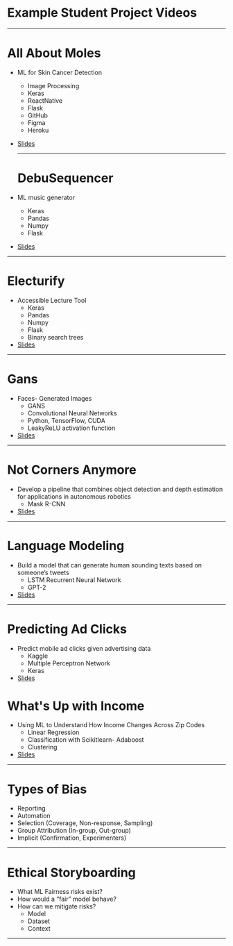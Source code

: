 # Example Student Project Videos

---

# All About Moles

* ML for Skin Cancer Detection
  * Image Processing
  * Keras
  * ReactNative
  * Flask
  * GitHub
  * Figma
  * Heroku
* [Slides](https://docs.google.com/presentation/d/1OUHZf1b3rKYft6FjttfLyD3lbidrGgyf7qaCUHvzUzQ/edit#slide=id.g5a43df980a_0_822)
  
  ---
  
  # DebuSequencer
  
* ML music generator
  * Keras 
  * Pandas
  * Numpy 
  * Flask
* [Slides](https://docs.google.com/presentation/d/1OUHZf1b3rKYft6FjttfLyD3lbidrGgyf7qaCUHvzUzQ/edit#slide=id.g5a43df980a_0_1094)

---

# Electurify

* Accessible Lecture Tool
  * Keras 
  * Pandas
  * Numpy 
  * Flask
  * Binary search trees
* [Slides](https://docs.google.com/presentation/d/1OUHZf1b3rKYft6FjttfLyD3lbidrGgyf7qaCUHvzUzQ/edit#slide=id.g5a43df980a_0_724)

---

# Gans

* Faces- Generated Images
  * GANS
  * Convolutional Neural Networks
  * Python, TensorFlow, CUDA
  * LeakyReLU activation function
* [Slides](https://docs.google.com/presentation/d/1OUHZf1b3rKYft6FjttfLyD3lbidrGgyf7qaCUHvzUzQ/edit#slide=id.g5a43df980a_0_197)

---

# Not Corners Anymore

* Develop a pipeline that combines object detection and depth estimation for applications in autonomous robotics
  * Mask R-CNN
* [Slides](https://docs.google.com/presentation/d/1OUHZf1b3rKYft6FjttfLyD3lbidrGgyf7qaCUHvzUzQ/edit=id.g5a43df980a_0_0)

---

# Language Modeling

* Build a model that can generate human sounding texts based on someone’s tweets
  * LSTM Recurrent Neural Network
  * GPT-2
* [Slides](https://docs.google.com/presentation/d/1OUHZf1b3rKYft6FjttfLyD3lbidrGgyf7qaCUHvzUzQ/edit#slide=id.g5a43df980a_0_1238)

---

# Predicting Ad Clicks

* Predict mobile ad clicks given advertising data
  * Kaggle
  * Multiple Perceptron Network
  * Keras
* [Slides](https://docs.google.com/presentation/d/1OUHZf1b3rKYft6FjttfLyD3lbidrGgyf7qaCUHvzUzQ/edit=id.g5a43df980a_0_404)

# What's Up with Income

* Using ML to Understand How Income Changes Across Zip Codes
  * Linear Regression
  * Classification with Scikitlearn- Adaboost
  * Clustering
* [Slides](https://docs.google.com/presentation/d/1OUHZf1b3rKYft6FjttfLyD3lbidrGgyf7qaCUHvzUzQ/edit#slide=id.g5a43df980a_0_604)

---

# Types of Bias

* Reporting
* Automation
* Selection (Coverage, Non-response, Sampling)
* Group Attribution (In-group, Out-group)
* Implicit (Confirmation, Experimenters)

<!--
Biases can be found throughout the design and development of ML systems. Stay in the same groups of 3; do a 2-part activity to identify different types of bias. 

Part 1 asks them to use cards to match 9 descriptive examples with 9 different types of bias (Bias Card Matching). For Part 2, ask them to pair-share or volunteer-share what instances of these bias types they’ve encountered in their own experience.

If you have a concrete example of bias in ML systems from your own experience, share how it was detected and handled. 
-->

---

# Ethical Storyboarding

* What ML Fairness risks exist?
* How would a “fair” model behave?
* How can we mitigate risks?
  * Model
  * Dataset
  * Context

<!--
It’s important to always remember that ML algorithms and systems are built, trained, and evaluated by people, and are affected by human cognitive limitations and biases. To create systems that work for everyone, we have to intentionally work to mitigate those issues. It’s also important to note that fairness is *subjective* Not all biases should be approached the same way. 

In the same groups of 3, have students work on Ethical Storyboarding activity for some ML example (chosen from the bias cards or other). Discuss what ML Fairness risks might exist for their specific product, and what research/feedback mechanisms could help mitigate those issues.

After ~25 minutes, debrief the class all together.
ASK:
* What do they perceive as main takeaways from this exercise?
* What does this mean to them, for their role as up-and-coming professionals in Machine Learning?
* What are questions they still have?
-->

---









